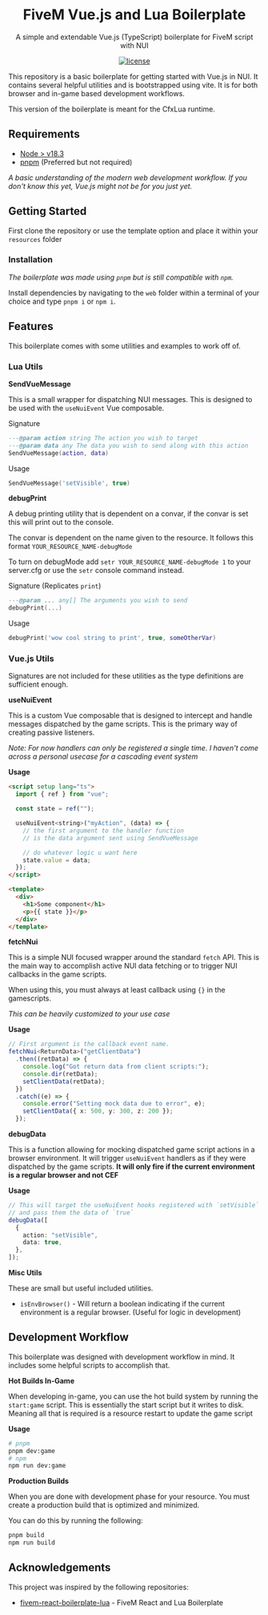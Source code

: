 <h1 align="center">FiveM Vue.js and Lua Boilerplate</h1>

<div align="center">
A simple and extendable Vue.js (TypeScript) boilerplate for FiveM script with NUI
</div>

<div align="center">

[![license](https://img.shields.io/badge/license-MIT-blue.svg)](https://github.com/project-error/pe-utils/master/LICENSE)

</div>

This repository is a basic boilerplate for getting started
with Vue.js in NUI. It contains several helpful utilities and
is bootstrapped using vite. It is for both browser
and in-game based development workflows.

This version of the boilerplate is meant for the CfxLua runtime.

## Requirements

- [Node > v18.3](https://nodejs.org/en/)
- [pnpm](https://pnpm.io/installation) (Preferred but not required)

_A basic understanding of the modern web development workflow. If you don't
know this yet, Vue.js might not be for you just yet._

## Getting Started

First clone the repository or use the template option and place
it within your `resources` folder

### Installation

_The boilerplate was made using `pnpm` but is still compatible with
`npm`._

Install dependencies by navigating to the `web` folder within
a terminal of your choice and type `pnpm i` or `npm i`.

## Features

This boilerplate comes with some utilities and examples to work off of.

### Lua Utils

**SendVueMessage**

This is a small wrapper for dispatching NUI messages. This is designed
to be used with the `useNuiEvent` Vue composable.

Signature

```lua
---@param action string The action you wish to target
---@param data any The data you wish to send along with this action
SendVueMessage(action, data)
```

Usage

```lua
SendVueMessage('setVisible', true)
```

**debugPrint**

A debug printing utility that is dependent on a convar,
if the convar is set this will print out to the console.

The convar is dependent on the name given to the resource.
It follows this format `YOUR_RESOURCE_NAME-debugMode`

To turn on debugMode add `setr YOUR_RESOURCE_NAME-debugMode 1` to
your server.cfg or use the `setr` console command instead.

Signature (Replicates `print`)

```lua
---@param ... any[] The arguments you wish to send
debugPrint(...)
```

Usage

```lua
debugPrint('wow cool string to print', true, someOtherVar)
```

### Vue.js Utils

Signatures are not included for these utilities as the type definitions
are sufficient enough.

**useNuiEvent**

This is a custom Vue composable that is designed to intercept and handle
messages dispatched by the game scripts. This is the primary
way of creating passive listeners.

_Note: For now handlers can only be registered a single time. I haven't
come across a personal usecase for a cascading event system_

**Usage**

```html
<script setup lang="ts">
  import { ref } from "vue";

  const state = ref("");

  useNuiEvent<string>("myAction", (data) => {
    // the first argument to the handler function
    // is the data argument sent using SendVueMessage

    // do whatever logic u want here
    state.value = data;
  });
</script>

<template>
  <div>
    <h1>Some component</h1>
    <p>{{ state }}</p>
  </div>
</template>
```

**fetchNui**

This is a simple NUI focused wrapper around the standard `fetch` API.
This is the main way to accomplish active NUI data fetching
or to trigger NUI callbacks in the game scripts.

When using this, you must always at least callback using `{}`
in the gamescripts.

_This can be heavily customized to your use case_

**Usage**

```ts
// First argument is the callback event name.
fetchNui<ReturnData>("getClientData")
  .then((retData) => {
    console.log("Got return data from client scripts:");
    console.dir(retData);
    setClientData(retData);
  })
  .catch((e) => {
    console.error("Setting mock data due to error", e);
    setClientData({ x: 500, y: 300, z: 200 });
  });
```

**debugData**

This is a function allowing for mocking dispatched game script
actions in a browser environment. It will trigger `useNuiEvent` handlers
as if they were dispatched by the game scripts. **It will only fire if the current
environment is a regular browser and not CEF**

**Usage**

```ts
// This will target the useNuiEvent hooks registered with `setVisible`
// and pass them the data of `true`
debugData([
  {
    action: "setVisible",
    data: true,
  },
]);
```

**Misc Utils**

These are small but useful included utilities.

- `isEnvBrowser()` - Will return a boolean indicating if the current
  environment is a regular browser. (Useful for logic in development)

## Development Workflow

This boilerplate was designed with development workflow in mind.
It includes some helpful scripts to accomplish that.

**Hot Builds In-Game**

When developing in-game, you can use the hot build system by
running the `start:game` script. This is essentially the start
script but it writes to disk. Meaning all that is required is a
resource restart to update the game script

**Usage**

```sh
# pnpm
pnpm dev:game
# npm
npm run dev:game
```

**Production Builds**

When you are done with development phase for your resource. You
must create a production build that is optimized and minimized.

You can do this by running the following:

```sh
pnpm build
npm run build
```

## Acknowledgements

This project was inspired by the following repositories:

- [fivem-react-boilerplate-lua](https://github.com/project-error/fivem-react-boilerplate-lua) - FiveM React and Lua Boilerplate
